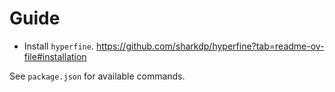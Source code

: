 # Guide

- Install `hyperfine`. https://github.com/sharkdp/hyperfine?tab=readme-ov-file#installation

See `package.json` for available commands.